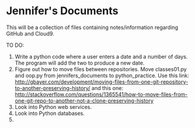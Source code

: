 # Jennifer's Documents

This will be a collection of files containing notes/information regarding GitHub and Cloud9.

TO DO:

1.  Write a python code where a user enters a date and a number of days.  The program will add the two to produce a new date.
2.  Figure out how to move files between repositories.  Move classes01.py and oop.py from jennifers_documents to python_practice.  Use this link: http://gbayer.com/development/moving-files-from-one-git-repository-to-another-preserving-history/ and this one: http://stackoverflow.com/questions/1365541/how-to-move-files-from-one-git-repo-to-another-not-a-clone-preserving-history
3.  Look into Python web services.
4.  Look into Python databases.
5.  



